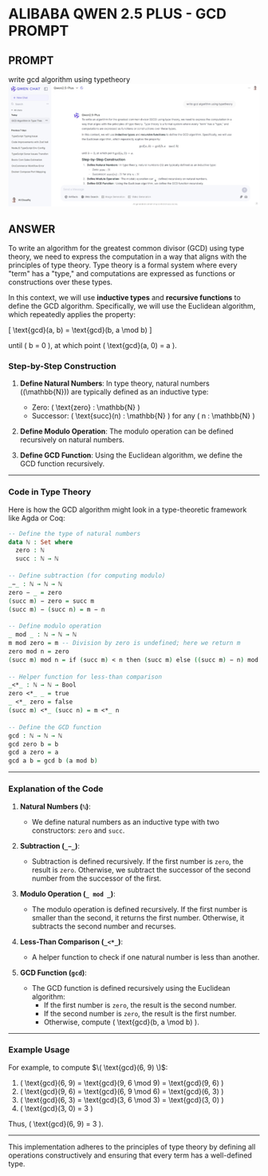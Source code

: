 # ALIBABA QWEN 2.5 PLUS - GCD PROMPT
## PROMPT 
 
write gcd algorithm using typetheory
![Chat Screenshot](/img/gcdprompt-qwen-2.5-plus.jpeg)

## ANSWER

To write an algorithm for the greatest common divisor (GCD) using type theory, we need to express the computation in a way that aligns with the principles of type theory. Type theory is a formal system where every "term" has a "type," and computations are expressed as functions or constructions over these types.

In this context, we will use **inductive types** and **recursive functions** to define the GCD algorithm. Specifically, we will use the Euclidean algorithm, which repeatedly applies the property:

\[
\text{gcd}(a, b) = \text{gcd}(b, a \mod b)
\]

until \( b = 0 \), at which point \( \text{gcd}(a, 0) = a \).

### Step-by-Step Construction

1. **Define Natural Numbers**: In type theory, natural numbers (\(\mathbb{N}\)) are typically defined as an inductive type:
   - Zero: \( \text{zero} : \mathbb{N} \)
   - Successor: \( \text{succ}(n) : \mathbb{N} \) for any \( n : \mathbb{N} \)

2. **Define Modulo Operation**: The modulo operation can be defined recursively on natural numbers.

3. **Define GCD Function**: Using the Euclidean algorithm, we define the GCD function recursively.

---

### Code in Type Theory

Here is how the GCD algorithm might look in a type-theoretic framework like Agda or Coq:

```agda
-- Define the type of natural numbers
data ℕ : Set where
  zero : ℕ
  succ : ℕ → ℕ

-- Define subtraction (for computing modulo)
_−_ : ℕ → ℕ → ℕ
zero − _ = zero
(succ m) − zero = succ m
(succ m) − (succ n) = m − n

-- Define modulo operation
_ mod _ : ℕ → ℕ → ℕ
m mod zero = m -- Division by zero is undefined; here we return m
zero mod n = zero
(succ m) mod n = if (succ m) < n then (succ m) else ((succ m) − n) mod n

-- Helper function for less-than comparison
_<*_ : ℕ → ℕ → Bool
zero <*_ _ = true
_ <*_ zero = false
(succ m) <*_ (succ n) = m <*_ n

-- Define the GCD function
gcd : ℕ → ℕ → ℕ
gcd zero b = b
gcd a zero = a
gcd a b = gcd b (a mod b)
```

---

### Explanation of the Code

1. **Natural Numbers (`ℕ`)**:
   - We define natural numbers as an inductive type with two constructors: `zero` and `succ`.

2. **Subtraction (`_−_`)**:
   - Subtraction is defined recursively. If the first number is `zero`, the result is `zero`. Otherwise, we subtract the successor of the second number from the successor of the first.

3. **Modulo Operation (`_ mod _`)**:
   - The modulo operation is defined recursively. If the first number is smaller than the second, it returns the first number. Otherwise, it subtracts the second number and recurses.

4. **Less-Than Comparison (`_<*_`)**:
   - A helper function to check if one natural number is less than another.

5. **GCD Function (`gcd`)**:
   - The GCD function is defined recursively using the Euclidean algorithm:
     - If the first number is `zero`, the result is the second number.
     - If the second number is `zero`, the result is the first number.
     - Otherwise, compute \( \text{gcd}(b, a \mod b) \).

---

### Example Usage

For example, to compute $\( \text{gcd}(6, 9) \)$:

1. \( \text{gcd}(6, 9) = \text{gcd}(9, 6 \mod 9) = \text{gcd}(9, 6) \)
2. \( \text{gcd}(9, 6) = \text{gcd}(6, 9 \mod 6) = \text{gcd}(6, 3) \)
3. \( \text{gcd}(6, 3) = \text{gcd}(3, 6 \mod 3) = \text{gcd}(3, 0) \)
4. \( \text{gcd}(3, 0) = 3 \)

Thus, \( \text{gcd}(6, 9) = 3 \).

---

This implementation adheres to the principles of type theory by defining all operations constructively and ensuring that every term has a well-defined type.

